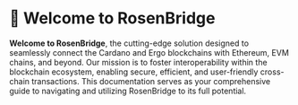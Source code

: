 # 🌉 Welcome to RosenBridge

**Welcome to RosenBridge**, the cutting-edge solution designed to seamlessly connect the Cardano and Ergo blockchains with Ethereum, EVM chains, and beyond. Our mission is to foster interoperability within the blockchain ecosystem, enabling secure, efficient, and user-friendly cross-chain transactions. This documentation serves as your comprehensive guide to navigating and utilizing RosenBridge to its full potential.
